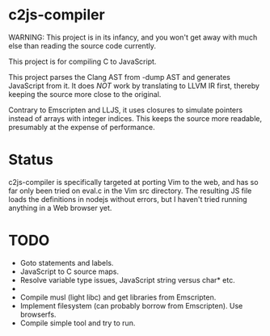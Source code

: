 # c2js-compiler

WARNING: This project is in its infancy, and you won't get away with much else
than reading the source code currently.

This project is for compiling C to JavaScript.

This project parses the Clang AST from -dump AST and generates JavaScript from
it. It does _NOT_ work by translating to LLVM IR first, thereby keeping the
source more close to the original.

Contrary to Emscripten and LLJS, it uses closures to simulate pointers instead
of arrays with integer indices. This keeps the source more readable, presumably
at the expense of performance.

# Status
c2js-compiler is specifically targeted at porting Vim to the web, and has so
far only been tried on eval.c in the Vim src directory. The resulting JS file
loads the definitions in nodejs without errors, but I haven't tried running
anything in a Web browser yet.

# TODO
 - Goto statements and labels.
 - JavaScript to C source maps.
 - Resolve variable type issues, JavaScript string versus char\* etc.
 -
 - Compile musl (light libc) and get libraries from Emscripten.
 - Implement filesystem (can probably borrow from Emscripten). Use browserfs.
 - Compile simple tool and try to run.
